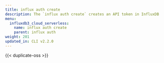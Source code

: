 ```yaml
---
title: influx auth create
description: The `influx auth create` creates an API token in InfluxDB.
menu:
  influxdb3_cloud_serverless:
    name: influx auth create
    parent: influx auth
weight: 201
updated_in: CLI v2.2.0
---
```


{{< duplicate-oss >}}

